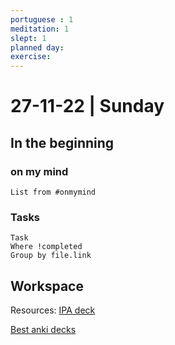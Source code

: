 ```yaml
---
portuguese : 1
meditation: 1
slept: 1
planned day: 
exercise: 
---
```


# 27-11-22 | Sunday

## In the beginning

### on my mind
```dataview
List from #onmymind
```
### Tasks
```dataview
Task
Where !completed
Group by file.link
```


## Workspace


Resources:
[IPA deck](https://ankiweb.net/shared/info/81778780)


[Best anki decks](https://nicksaraev.medium.com/top-10-best-anki-decks-of-2019-9a5abab5111a)